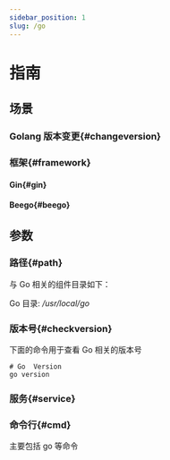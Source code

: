 ```yaml
---
sidebar_position: 1
slug: /go
---
```


# 指南

## 场景

### Golang 版本变更{#changeversion}

### 框架{#framework}

#### Gin{#gin}
#### Beego{#beego}

## 参数

### 路径{#path}

与 Go 相关的组件目录如下：

Go 目录: */usr/local/go*  

### 版本号{#checkversion}

下面的命令用于查看 Go 相关的版本号

```shell
# Go  Version
go version
``````

### 服务{#service}

### 命令行{#cmd}

主要包括 go 等命令